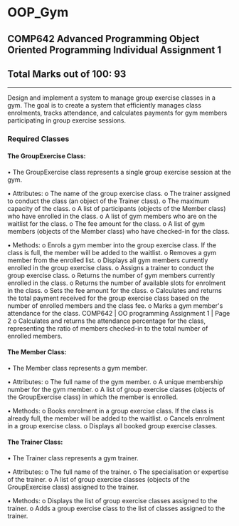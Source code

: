 # OOP_Gym
COMP642 Advanced Programming
Object Oriented Programming Individual Assignment 1
-----------------------------------------
## Total Marks out of 100: 93
-----------------------------------------
Design and implement a system to manage group exercise classes in a gym. The goal is to create a system that efficiently manages class enrolments, tracks attendance, and calculates payments for gym members participating in group exercise sessions.

### Required Classes

#### The GroupExercise Class:
• The GroupExercise class represents a single group exercise session at the gym.

• Attributes:
  o The name of the group exercise class.
  o The trainer assigned to conduct the class (an object of the Trainer class).
  o The maximum capacity of the class.
  o A list of participants (objects of the Member class) who have enrolled in the
  class.
  o A list of gym members who are on the waitlist for the class.
  o The fee amount for the class.
  o A list of gym members (objects of the Member class) who have checked-in for
  the class.
  
• Methods:
  o Enrols a gym member into the group exercise class. If the class is full, the
  member will be added to the waitlist.
  o Removes a gym member from the enrolled list.
  o Displays all gym members currently enrolled in the group exercise class.
  o Assigns a trainer to conduct the group exercise class.
  o Returns the number of gym members currently enrolled in the class.
  o Returns the number of available slots for enrolment in the class.
  o Sets the fee amount for the class.
  o Calculates and returns the total payment received for the group exercise class
  based on the number of enrolled members and the class fee.
  o Marks a gym member's attendance for the class.
  COMP642 | OO programming Assignment 1 | Page 2
  o Calculates and returns the attendance percentage for the class, representing
  the ratio of members checked-in to the total number of enrolled members.
  
#### The Member Class:
• The Member class represents a gym member.

• Attributes:
  o The full name of the gym member.
  o A unique membership number for the gym member.
  o A list of group exercise classes (objects of the GroupExercise class) in which
  the member is enrolled.
  
• Methods:
  o Books enrolment in a group exercise class. If the class is already full, the
  member will be added to the waitlist.
  o Cancels enrolment in a group exercise class.
  o Displays all booked group exercise classes.
  
#### The Trainer Class:
• The Trainer class represents a gym trainer.

• Attributes:
  o The full name of the trainer.
  o The specialisation or expertise of the trainer.
  o A list of group exercise classes (objects of the GroupExercise class) assigned to
  the trainer.
  
• Methods:
  o Displays the list of group exercise classes assigned to the trainer.
  o Adds a group exercise class to the list of classes assigned to the trainer.
